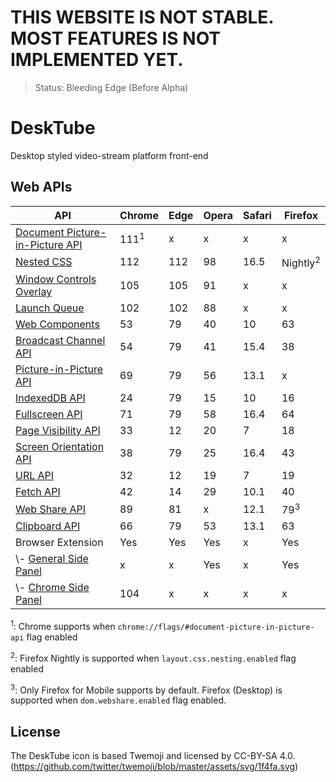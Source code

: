 # THIS WEBSITE IS NOT STABLE. MOST FEATURES IS NOT IMPLEMENTED YET.

> Status: Bleeding Edge (Before Alpha)

# DeskTube

Desktop styled video-stream platform front-end

## Web APIs

| API                                                                                                                          |Chrome|Edge|Opera|Safari|Firefox |
|------------------------------------------------------------------------------------------------------------------------------|------|----|-----|------|--------|
| [Document Picture-in-Picture API](https://developer.chrome.com/docs/web-platform/document-picture-in-picture/)               |111<sup>1</sup>|x|x|x   | x      |
| [Nested CSS](https://developer.chrome.com/articles/css-nesting/)                                                           |112|112|98|16.5|Nightly<sup>2</sup>|
| [Window Controls Overlay](https://developer.mozilla.org/en-US/docs/Web/API/Window_Controls_Overlay_API)                      | 105  |105 | 91  | x    | x      |
| [Launch Queue](https://developer.mozilla.org/en-US/docs/Web/API/LaunchQueue)                                                 | 102  |102 | 88  | x    | x      |
| [Web Components](https://developer.mozilla.org/en-US/docs/Web/API/Web_components)                                            | 53   | 79 | 40  | 10   | 63     |
| [Broadcast Channel API](https://developer.mozilla.org/en-US/docs/Web/API/Broadcast_Channel_API)                              | 54   | 79 | 41  | 15.4 | 38     |
| [Picture-in-Picture API](https://developer.mozilla.org/en-US/docs/Web/API/Picture-in-Picture_API)                            | 69   | 79 | 56  | 13.1 | x      |
| [IndexedDB API](https://developer.mozilla.org/en-US/docs/Web/API/IndexedDB_API)                                              | 24   | 79 | 15  | 10   | 16     |
| [Fullscreen API](https://developer.mozilla.org/en-US/docs/Web/API/Fullscreen_API)                                            | 71   | 79 | 58  | 16.4 | 64     |
| [Page Visibility API](https://developer.mozilla.org/en-US/docs/Web/API/Page_Visibility_API)                                  | 33   | 12 | 20  | 7    | 18     |
| [Screen Orientation API](https://developer.mozilla.org/en-US/docs/Web/API/Screen_Orientation_API)                            | 38   | 79 | 25  | 16.4 | 43     |
| [URL API](https://developer.mozilla.org/en-US/docs/Web/API/URL_API)                                                          | 32   | 12 | 19  | 7    | 19     |
| [Fetch API](https://developer.mozilla.org/en-US/docs/Web/API/Fetch_API)                                                      | 42   | 14 | 29  | 10.1 | 40     |
| [Web Share API](https://developer.mozilla.org/en-US/docs/Web/API/Web_Share_API)                                              |89 |81| x  | 12.1| 79<sup>3</sup>|
| [Clipboard API](https://developer.mozilla.org/en-US/docs/Web/API/Clipboard_API)                                              | 66   | 79 | 53  | 13.1 | 63     |
| Browser Extension                                                                                                            | Yes  |Yes | Yes | x    | Yes    |
| \\- [General Side Panel](https://dev.opera.com/extensions/sidebar-action-manual/)                                            | x    | x  | Yes | x    | Yes    |
| \\- [Chrome Side Panel](https://developer.chrome.com/docs/extensions/reference/sidePanel/)                                   | 104  | x  | x   | x    | x      |

<sup>1</sup>: Chrome supports when `chrome://flags/#document-picture-in-picture-api` flag enabled

<sup>2</sup>: Firefox Nightly is supported when `layout.css.nesting.enabled` flag enabled

<sup>3</sup>: Only Firefox for Mobile supports by default. Firefox (Desktop) is supported when `dom.webshare.enabled` flag enabled.

## License

The DeskTube icon is based Twemoji and licensed by CC-BY-SA 4.0. (https://github.com/twitter/twemoji/blob/master/assets/svg/1f4fa.svg)
